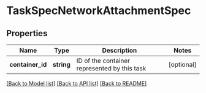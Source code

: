 # TaskSpecNetworkAttachmentSpec

## Properties
Name | Type | Description | Notes
------------ | ------------- | ------------- | -------------
**container_id** | **string** | ID of the container represented by this task | [optional] 

[[Back to Model list]](../README.md#documentation-for-models) [[Back to API list]](../README.md#documentation-for-api-endpoints) [[Back to README]](../README.md)


